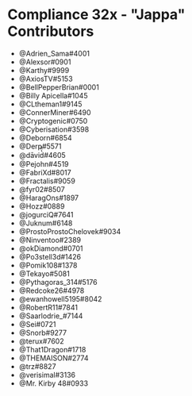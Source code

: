 
<h1>Compliance 32x - "Jappa" Contributors</h1>
<ul>
  <li>@Adrien_Sama#4001</li>
  <li>@Alexsor#0901</li>
  <li>@Karthy#9999</li>
  <li>@AxiosTV#5153</li>
  <li>@BellPepperBrian#0001</li>
  <li>@Billy Apicella#1045</li>
  <li>@CLtheman1#9145</li>
  <li>@ConnerMiner#6490</li>
  <li>@Cryptogenic#0750</li>
  <li>@Cyberisation#3598</li>
  <li>@Deborn#6854</li>
  <li>@Derp#5571</li>
  <li>@dāvid̔̏̊#4605</li>
  <li>@Pejohn#4519</li>
  <li>@FabriXd#8017</li>
  <li>@Fractalis#9059</li>
  <li>@fyr02#8507</li>
  <li>@HaragOns#1897</li>
  <li>@Hozz#0889</li>
  <li>@jogurciQ#7641</li>
  <li>@Juknum#6148</li>
  <li>@ProstoProstoChelovek#9034</li>
  <li>@Ninventoo#2389</li>
  <li>@okDiamond#0701</li>
  <li>@Po3stell3d#1426</li>
  <li>@Pomik108#1378</li>
  <li>@Tekayo#5081</li>
  <li>@Pythagoras_314#5176</li>
  <li>@Redcoke26#4978</li>
  <li>@ewanhowell5195#8042</li>
  <li>@RobertR11#7841</li>
  <li>@Saarlodrie_#7144</li>
  <li>@Sei#0721</li>
  <li>@Snorb#9277</li>
  <li>@terux#7602</li>
  <li>@That1Dragon#1718</li>
  <li>@THEMAISON#2774</li>
  <li>@trz#8827</li>
  <li>@verisimal#3136</li>
  <li>@Mr. Kirby 48#0933</li>
</ul>